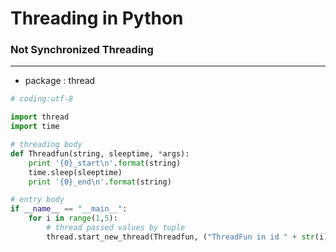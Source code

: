 # Threading in Python

<script type="text/javascript" src="../js/general.js"></script>

### Not Synchronized Threading
---

* package : thread

```python
# coding:utf-8

import thread
import time

# threading body
def Threadfun(string, sleeptime, *args):
    print '{0}_start\n'.format(string)
    time.sleep(sleeptime)
    print '{0}_end\n'.format(string)

# entry body
if __name__ == "__main__":
    for i in range(1,5):
        # thread passed values by tuple
        thread.start_new_thread(Threadfun, ("ThreadFun in id " + str(i), i))

```
